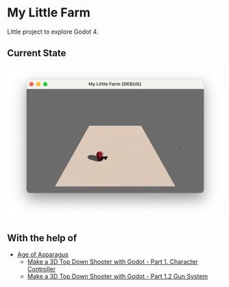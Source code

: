# My Little Farm

Little project to explore Godot 4.

## Current State

![Screenshot of the current state of the project.](progress_documentation/2022-08-21/02.png?raw=true)



## With the help of

- [Age of Asparagus](https://www.youtube.com/c/AgeOfAsparagus)
  - [Make a 3D Top Down Shooter with Godot - Part 1. Character Controller](https://www.youtube.com/watch?v=HX6qpYjwN3M)
  - [Make a 3D Top Down Shooter with Godot - Part 1.2 Gun System](https://www.youtube.com/watch?v=mDYaJa6txwc)
